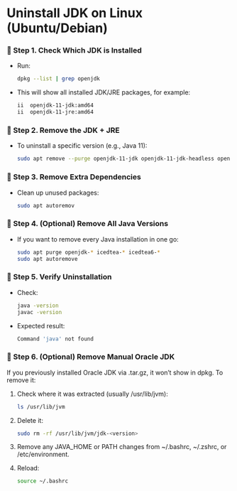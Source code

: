 # Uninstall JDK on Linux (Ubuntu/Debian)
### 🔹 Step 1. Check Which JDK is Installed
* Run:
    ```bash
    dpkg --list | grep openjdk
    ```
* This will show all installed JDK/JRE packages, for example:
    ```bash
    ii  openjdk-11-jdk:amd64
    ii  openjdk-11-jre:amd64
    ```
### 🔹 Step 2. Remove the JDK + JRE
* To uninstall a specific version (e.g., Java 11):
    ```bash
    sudo apt remove --purge openjdk-11-jdk openjdk-11-jdk-headless openjdk-11-jre openjdk-11-jre-headless
    ```
### 🔹 Step 3. Remove Extra Dependencies

* Clean up unused packages:
    ```bash
    sudo apt autoremov
    ```

### 🔹 Step 4. (Optional) Remove All Java Versions
* If you want to remove every Java installation in one go:
    ```bash
    sudo apt purge openjdk-* icedtea-* icedtea6-*
    sudo apt autoremove
    ```

### 🔹 Step 5. Verify Uninstallation

* Check:
    ```bash
    java -version
    javac -version
    ```

* Expected result:
    ```bash
    Command 'java' not found
    ```

### 🔹 Step 6. (Optional) Remove Manual Oracle JDK

If you previously installed Oracle JDK via .tar.gz, it won’t show in dpkg.
To remove it:

1. Check where it was extracted (usually /usr/lib/jvm):
    ```bash
    ls /usr/lib/jvm
    ```

2. Delete it:
    ```bash
    sudo rm -rf /usr/lib/jvm/jdk-<version>
    ```

3. Remove any JAVA_HOME or PATH changes from ~/.bashrc, ~/.zshrc, or /etc/environment.

4. Reload:
    ```bash
    source ~/.bashrc
    ```

